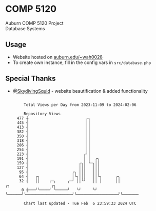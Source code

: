 # COMP 5120
Auburn COMP 5120 Project  
Database Systems

## Usage
- Website hosted on [auburn.edu/~wah0028](https://webhome.auburn.edu/~wah0028/)
- To create own instance, fill in the config vars in `src/database.php`

## Special Thanks
- [@SkydivingSquid](https://github.com/SkydivingSquid) - website beautification & added functionality

```

        Total Views per Day from 2023-11-09 to 2024-02-06

        Repository Views
     477 ┼                         ╭╮
     445 ┤                         ││
     413 ┤                         ││
     382 ┤                         ││
     350 ┤                         ││
     318 ┤                         ││
     286 ┤                         ││
     254 ┤                         ││
     223 ┤                        ╭╯│
     191 ┤                        │ │  ╭╮
     159 ┤                      ╭╮│ ╰─╮││
     127 ┤                      │││   │││
      95 ┤                   ╭╮ │││   │││
      64 ┤   ╭╮              │╰╮│││   ││╰╮      ╭╮
      32 ┤   ││    ╭─╮     ╭─╯ ││╰╯   ││ │      ││                    ╭╮                  ╭╮
       0 ┼───╯╰────╯ ╰─────╯   ╰╯     ╰╯ ╰──────╯╰────────────────────╯╰──────────────────╯╰───────

        Chart last updated - Tue Feb  6 23:59:33 2024 UTC
        
```

